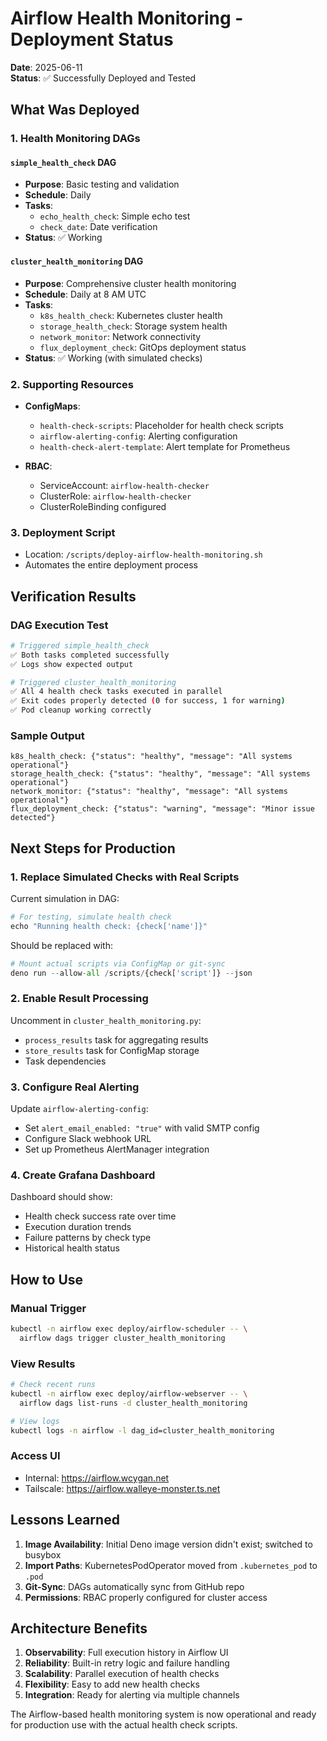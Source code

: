 # Airflow Health Monitoring - Deployment Status

**Date**: 2025-06-11  
**Status**: ✅ Successfully Deployed and Tested

## What Was Deployed

### 1. Health Monitoring DAGs

#### `simple_health_check` DAG
- **Purpose**: Basic testing and validation
- **Schedule**: Daily
- **Tasks**: 
  - `echo_health_check`: Simple echo test
  - `check_date`: Date verification
- **Status**: ✅ Working

#### `cluster_health_monitoring` DAG
- **Purpose**: Comprehensive cluster health monitoring
- **Schedule**: Daily at 8 AM UTC
- **Tasks**: 
  - `k8s_health_check`: Kubernetes cluster health
  - `storage_health_check`: Storage system health
  - `network_monitor`: Network connectivity
  - `flux_deployment_check`: GitOps deployment status
- **Status**: ✅ Working (with simulated checks)

### 2. Supporting Resources

- **ConfigMaps**:
  - `health-check-scripts`: Placeholder for health check scripts
  - `airflow-alerting-config`: Alerting configuration
  - `health-check-alert-template`: Alert template for Prometheus

- **RBAC**:
  - ServiceAccount: `airflow-health-checker`
  - ClusterRole: `airflow-health-checker`
  - ClusterRoleBinding configured

### 3. Deployment Script
- Location: `/scripts/deploy-airflow-health-monitoring.sh`
- Automates the entire deployment process

## Verification Results

### DAG Execution Test
```bash
# Triggered simple_health_check
✅ Both tasks completed successfully
✅ Logs show expected output

# Triggered cluster_health_monitoring
✅ All 4 health check tasks executed in parallel
✅ Exit codes properly detected (0 for success, 1 for warning)
✅ Pod cleanup working correctly
```

### Sample Output
```
k8s_health_check: {"status": "healthy", "message": "All systems operational"}
storage_health_check: {"status": "healthy", "message": "All systems operational"}
network_monitor: {"status": "healthy", "message": "All systems operational"}
flux_deployment_check: {"status": "warning", "message": "Minor issue detected"}
```

## Next Steps for Production

### 1. Replace Simulated Checks with Real Scripts

Current simulation in DAG:
```python
# For testing, simulate health check
echo "Running health check: {check['name']}"
```

Should be replaced with:
```python
# Mount actual scripts via ConfigMap or git-sync
deno run --allow-all /scripts/{check['script']} --json
```

### 2. Enable Result Processing

Uncomment in `cluster_health_monitoring.py`:
- `process_results` task for aggregating results
- `store_results` task for ConfigMap storage
- Task dependencies

### 3. Configure Real Alerting

Update `airflow-alerting-config`:
- Set `alert_email_enabled: "true"` with valid SMTP config
- Configure Slack webhook URL
- Set up Prometheus AlertManager integration

### 4. Create Grafana Dashboard

Dashboard should show:
- Health check success rate over time
- Execution duration trends
- Failure patterns by check type
- Historical health status

## How to Use

### Manual Trigger
```bash
kubectl -n airflow exec deploy/airflow-scheduler -- \
  airflow dags trigger cluster_health_monitoring
```

### View Results
```bash
# Check recent runs
kubectl -n airflow exec deploy/airflow-webserver -- \
  airflow dags list-runs -d cluster_health_monitoring

# View logs
kubectl logs -n airflow -l dag_id=cluster_health_monitoring
```

### Access UI
- Internal: https://airflow.wcygan.net
- Tailscale: https://airflow.walleye-monster.ts.net

## Lessons Learned

1. **Image Availability**: Initial Deno image version didn't exist; switched to busybox
2. **Import Paths**: KubernetesPodOperator moved from `.kubernetes_pod` to `.pod`
3. **Git-Sync**: DAGs automatically sync from GitHub repo
4. **Permissions**: RBAC properly configured for cluster access

## Architecture Benefits

1. **Observability**: Full execution history in Airflow UI
2. **Reliability**: Built-in retry logic and failure handling
3. **Scalability**: Parallel execution of health checks
4. **Flexibility**: Easy to add new health checks
5. **Integration**: Ready for alerting via multiple channels

The Airflow-based health monitoring system is now operational and ready for production use with the actual health check scripts.